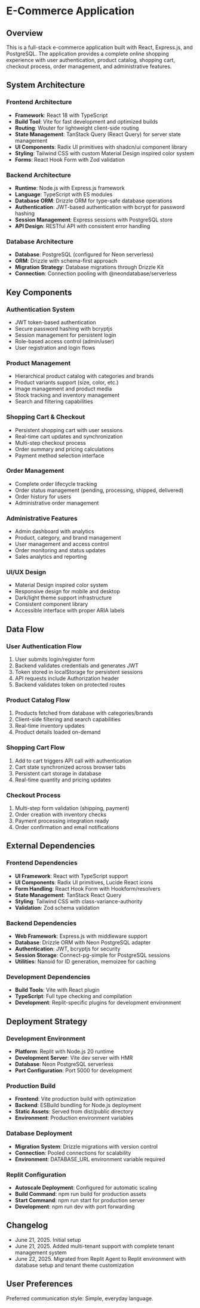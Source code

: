 # E-Commerce Application

## Overview

This is a full-stack e-commerce application built with React, Express.js, and PostgreSQL. The application provides a complete online shopping experience with user authentication, product catalog, shopping cart, checkout process, order management, and administrative features.

## System Architecture

### Frontend Architecture
- **Framework**: React 18 with TypeScript
- **Build Tool**: Vite for fast development and optimized builds
- **Routing**: Wouter for lightweight client-side routing
- **State Management**: TanStack Query (React Query) for server state management
- **UI Components**: Radix UI primitives with shadcn/ui component library
- **Styling**: Tailwind CSS with custom Material Design inspired color system
- **Forms**: React Hook Form with Zod validation

### Backend Architecture
- **Runtime**: Node.js with Express.js framework
- **Language**: TypeScript with ES modules
- **Database ORM**: Drizzle ORM for type-safe database operations
- **Authentication**: JWT-based authentication with bcrypt for password hashing
- **Session Management**: Express sessions with PostgreSQL store
- **API Design**: RESTful API with consistent error handling

### Database Architecture
- **Database**: PostgreSQL (configured for Neon serverless)
- **ORM**: Drizzle with schema-first approach
- **Migration Strategy**: Database migrations through Drizzle Kit
- **Connection**: Connection pooling with @neondatabase/serverless

## Key Components

### Authentication System
- JWT token-based authentication
- Secure password hashing with bcryptjs
- Session management for persistent login
- Role-based access control (admin/user)
- User registration and login flows

### Product Management
- Hierarchical product catalog with categories and brands
- Product variants support (size, color, etc.)
- Image management and product media
- Stock tracking and inventory management
- Search and filtering capabilities

### Shopping Cart & Checkout
- Persistent shopping cart with user sessions
- Real-time cart updates and synchronization
- Multi-step checkout process
- Order summary and pricing calculations
- Payment method selection interface

### Order Management
- Complete order lifecycle tracking
- Order status management (pending, processing, shipped, delivered)
- Order history for users
- Administrative order management

### Administrative Features
- Admin dashboard with analytics
- Product, category, and brand management
- User management and access control
- Order monitoring and status updates
- Sales analytics and reporting

### UI/UX Design
- Material Design inspired color system
- Responsive design for mobile and desktop
- Dark/light theme support infrastructure
- Consistent component library
- Accessible interface with proper ARIA labels

## Data Flow

### User Authentication Flow
1. User submits login/register form
2. Backend validates credentials and generates JWT
3. Token stored in localStorage for persistent sessions
4. API requests include Authorization header
5. Backend validates token on protected routes

### Product Catalog Flow
1. Products fetched from database with categories/brands
2. Client-side filtering and search capabilities
3. Real-time inventory updates
4. Product details loaded on-demand

### Shopping Cart Flow
1. Add to cart triggers API call with authentication
2. Cart state synchronized across browser tabs
3. Persistent cart storage in database
4. Real-time quantity and pricing updates

### Checkout Process
1. Multi-step form validation (shipping, payment)
2. Order creation with inventory checks
3. Payment processing integration ready
4. Order confirmation and email notifications

## External Dependencies

### Frontend Dependencies
- **UI Framework**: React with TypeScript support
- **UI Components**: Radix UI primitives, Lucide React icons
- **Form Handling**: React Hook Form with Hookform/resolvers
- **State Management**: TanStack React Query
- **Styling**: Tailwind CSS with class-variance-authority
- **Validation**: Zod schema validation

### Backend Dependencies
- **Web Framework**: Express.js with middleware support
- **Database**: Drizzle ORM with Neon PostgreSQL adapter
- **Authentication**: JWT, bcryptjs for security
- **Session Storage**: Connect-pg-simple for PostgreSQL sessions
- **Utilities**: Nanoid for ID generation, memoizee for caching

### Development Dependencies
- **Build Tools**: Vite with React plugin
- **TypeScript**: Full type checking and compilation
- **Development**: Replit-specific plugins for development environment

## Deployment Strategy

### Development Environment
- **Platform**: Replit with Node.js 20 runtime
- **Development Server**: Vite dev server with HMR
- **Database**: Neon PostgreSQL serverless
- **Port Configuration**: Port 5000 for development

### Production Build
- **Frontend**: Vite production build with optimization
- **Backend**: ESBuild bundling for Node.js deployment
- **Static Assets**: Served from dist/public directory
- **Environment**: Production environment variables

### Database Deployment
- **Migration System**: Drizzle migrations with version control
- **Connection**: Pooled connections for scalability
- **Environment**: DATABASE_URL environment variable required

### Replit Configuration
- **Autoscale Deployment**: Configured for automatic scaling
- **Build Command**: npm run build for production assets
- **Start Command**: npm run start for production server
- **Development**: npm run dev with port forwarding

## Changelog
- June 21, 2025. Initial setup
- June 21, 2025. Added multi-tenant support with complete tenant management system
- June 22, 2025. Migrated from Replit Agent to Replit environment with database setup and tenant theme customization

## User Preferences

Preferred communication style: Simple, everyday language.